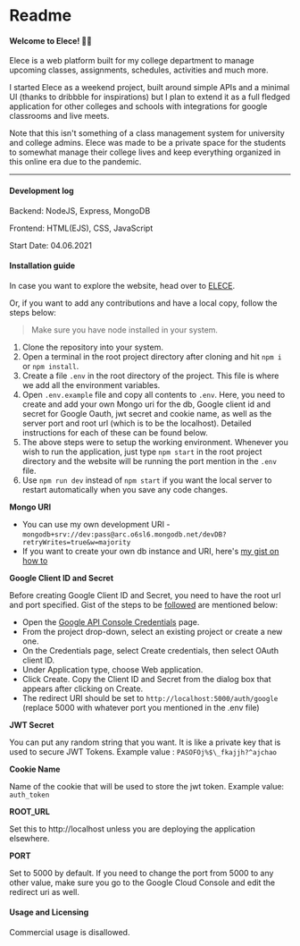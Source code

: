 # Readme

#### Welcome to Elece! 👋🏻

Elece is a web platform built for my college department to manage upcoming classes, assignments, schedules, activities and much more. 

I started Elece as a weekend project, built around simple APIs and a minimal UI (thanks to dribbble for inspirations) but I plan to extend it as a full fledged application for other colleges and schools with integrations for google classrooms and live meets.

Note that this isn't something of a class management system for university and college admins. Elece was made to be a private space for the students to somewhat manage their college lives and keep everything organized in this online era due to the pandemic.

----

#### Development log

Backend: NodeJS, Express, MongoDB

Frontend: HTML(EJS), CSS, JavaScript

Start Date: 04.06.2021

#### Installation guide

In case you want to explore the website, head over to [ELECE](http://elece.herokuapp.com).

Or, if you want to add any contributions and have a local copy, follow the steps below:
> Make sure you have node installed in your system.

1. Clone the repository into your system.
1. Open a terminal in the root project directory after cloning and hit `npm i` or `npm install`.
1. Create a file `.env` in the root directory of the project. This file is where we add all the environment variables.
1. Open `.env.example` file and copy all contents to `.env`. Here, you need to create and add your own Mongo uri for the db, Google client id and secret for Google Oauth, jwt secret and cookie name, as well as the server port and root url (which is to be the localhost). Detailed instructions for each of these can be found below.
1. The above steps were to setup the working environment. Whenever you wish to run the application, just type `npm start` in the root project directory and the website will be running the port mention in the `.env` file. 
1. Use `npm run dev` instead of `npm start` if you want the local server to restart automatically when you save any code changes.

**Mongo URI**

- You can use my own development URI - `mongodb+srv://dev:pass@arc.o6sl6.mongodb.net/devDB?retryWrites=true&w=majority`
- If you want to create your own db instance and URI, here's [my gist on how to](https://gist.github.com/singhayushh/426f10353a8051593828e92c139ebdbc)

**Google Client ID and Secret**

Before creating Google Client ID and Secret, you need to have the root url and port specified.
Gist of the steps to be [followed](https://developers.google.com/adwords/api/docs/guides/authentication) are mentioned below:
- Open the [Google API Console Credentials](https://console.cloud.google.com/apis/credentials) page.
- From the project drop-down, select an existing project or create a new one.
- On the Credentials page, select Create credentials, then select OAuth client ID.
- Under Application type, choose Web application.
- Click Create. Copy the Client ID and Secret from the dialog box that appears after clicking on Create.
- The redirect URI should be set to `http://localhost:5000/auth/google` (replace 5000 with whatever port you mentioned in the .env file)

**JWT Secret**

You can put any random string that you want. It is like a private key that is used to secure JWT Tokens. Example value : `PASOFOj%$\_fkajjh?^ajchao`

**Cookie Name**

Name of the cookie that will be used to store the jwt token. Example value: `auth_token`

**ROOT_URL**

Set this to http://localhost unless you are deploying the application elsewhere.

**PORT**

Set to 5000 by default. If you need to change the port from 5000 to any other value, make sure you go to the Google Cloud Console and edit the redirect uri as well.

#### Usage and Licensing

Commercial usage is disallowed.
